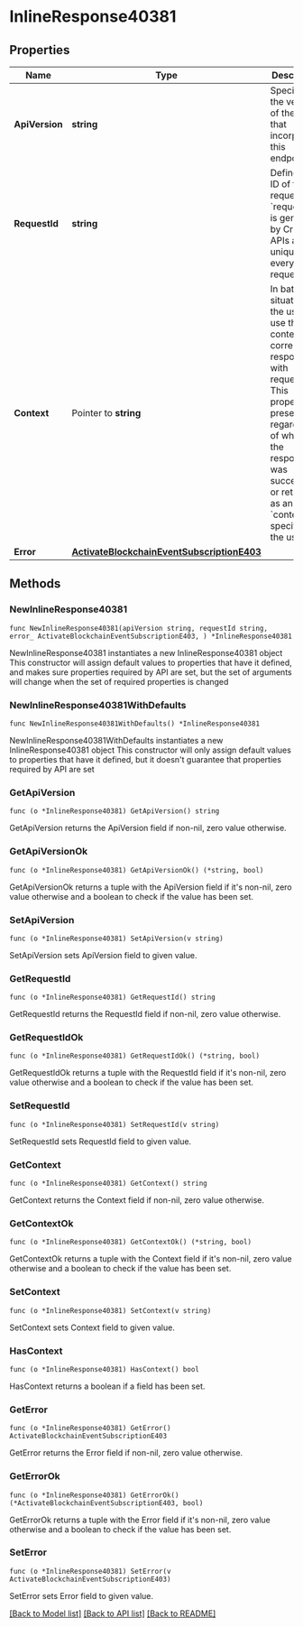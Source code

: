 # InlineResponse40381

## Properties

Name | Type | Description | Notes
------------ | ------------- | ------------- | -------------
**ApiVersion** | **string** | Specifies the version of the API that incorporates this endpoint. | 
**RequestId** | **string** | Defines the ID of the request. The &#x60;requestId&#x60; is generated by Crypto APIs and it&#39;s unique for every request. | 
**Context** | Pointer to **string** | In batch situations the user can use the context to correlate responses with requests. This property is present regardless of whether the response was successful or returned as an error. &#x60;context&#x60; is specified by the user. | [optional] 
**Error** | [**ActivateBlockchainEventSubscriptionE403**](ActivateBlockchainEventSubscriptionE403.md) |  | 

## Methods

### NewInlineResponse40381

`func NewInlineResponse40381(apiVersion string, requestId string, error_ ActivateBlockchainEventSubscriptionE403, ) *InlineResponse40381`

NewInlineResponse40381 instantiates a new InlineResponse40381 object
This constructor will assign default values to properties that have it defined,
and makes sure properties required by API are set, but the set of arguments
will change when the set of required properties is changed

### NewInlineResponse40381WithDefaults

`func NewInlineResponse40381WithDefaults() *InlineResponse40381`

NewInlineResponse40381WithDefaults instantiates a new InlineResponse40381 object
This constructor will only assign default values to properties that have it defined,
but it doesn't guarantee that properties required by API are set

### GetApiVersion

`func (o *InlineResponse40381) GetApiVersion() string`

GetApiVersion returns the ApiVersion field if non-nil, zero value otherwise.

### GetApiVersionOk

`func (o *InlineResponse40381) GetApiVersionOk() (*string, bool)`

GetApiVersionOk returns a tuple with the ApiVersion field if it's non-nil, zero value otherwise
and a boolean to check if the value has been set.

### SetApiVersion

`func (o *InlineResponse40381) SetApiVersion(v string)`

SetApiVersion sets ApiVersion field to given value.


### GetRequestId

`func (o *InlineResponse40381) GetRequestId() string`

GetRequestId returns the RequestId field if non-nil, zero value otherwise.

### GetRequestIdOk

`func (o *InlineResponse40381) GetRequestIdOk() (*string, bool)`

GetRequestIdOk returns a tuple with the RequestId field if it's non-nil, zero value otherwise
and a boolean to check if the value has been set.

### SetRequestId

`func (o *InlineResponse40381) SetRequestId(v string)`

SetRequestId sets RequestId field to given value.


### GetContext

`func (o *InlineResponse40381) GetContext() string`

GetContext returns the Context field if non-nil, zero value otherwise.

### GetContextOk

`func (o *InlineResponse40381) GetContextOk() (*string, bool)`

GetContextOk returns a tuple with the Context field if it's non-nil, zero value otherwise
and a boolean to check if the value has been set.

### SetContext

`func (o *InlineResponse40381) SetContext(v string)`

SetContext sets Context field to given value.

### HasContext

`func (o *InlineResponse40381) HasContext() bool`

HasContext returns a boolean if a field has been set.

### GetError

`func (o *InlineResponse40381) GetError() ActivateBlockchainEventSubscriptionE403`

GetError returns the Error field if non-nil, zero value otherwise.

### GetErrorOk

`func (o *InlineResponse40381) GetErrorOk() (*ActivateBlockchainEventSubscriptionE403, bool)`

GetErrorOk returns a tuple with the Error field if it's non-nil, zero value otherwise
and a boolean to check if the value has been set.

### SetError

`func (o *InlineResponse40381) SetError(v ActivateBlockchainEventSubscriptionE403)`

SetError sets Error field to given value.



[[Back to Model list]](../README.md#documentation-for-models) [[Back to API list]](../README.md#documentation-for-api-endpoints) [[Back to README]](../README.md)


